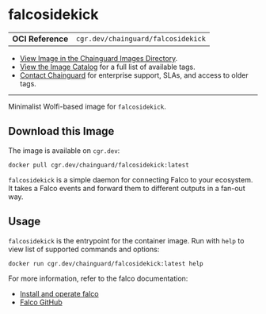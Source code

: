 <!--monopod:start-->
# falcosidekick
| | |
| - | - |
| **OCI Reference** | `cgr.dev/chainguard/falcosidekick` |


* [View Image in the Chainguard Images Directory](https://images.chainguard.dev/directory/image/falcosidekick/overview).
* [View the Image Catalog](https://console.chainguard.dev/images/catalog) for a full list of available tags.
* [Contact Chainguard](https://www.chainguard.dev/chainguard-images) for enterprise support, SLAs, and access to older tags.

---
<!--monopod:end-->

<!--overview:start-->
Minimalist Wolfi-based image for `falcosidekick`.
<!--overview:end-->

<!--getting:start-->
## Download this Image
The image is available on `cgr.dev`:

```
docker pull cgr.dev/chainguard/falcosidekick:latest
```
<!--getting:end-->

<!--body:start-->
`falcosidekick` is a simple daemon for connecting Falco to your ecosystem. It takes a Falco events and forward them to different outputs in a fan-out way.

## Usage

`falcosidekick` is the entrypoint for the container image. Run with `help` to view
list of supported commands and options:

```bash
docker run cgr.dev/chainguard/falcosidekick:latest help
```

For more information, refer to the falco documentation:
- [Install and operate falco](https://falco.org/docs/install-operate/running/)
- [Falco GitHub](https://github.com/falcosecurity/falco)
<!--body:end-->
